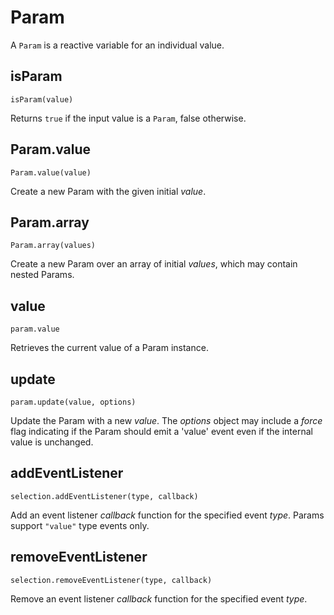 # Param

A `Param` is a reactive variable for an individual value.

## isParam

`isParam(value)`

Returns `true` if the input value is a `Param`, false otherwise.

## Param.value

`Param.value(value)`

Create a new Param with the given initial _value_.

## Param.array

`Param.array(values)`

Create a new Param over an array of initial _values_, which may contain nested Params.

## value

`param.value`

Retrieves the current value of a Param instance.

## update

`param.update(value, options)`

Update the Param with a new _value_.
The _options_ object may include a _force_ flag indicating if the Param
should emit a 'value' event even if the internal value is unchanged.

## addEventListener

`selection.addEventListener(type, callback)`

Add an event listener _callback_ function for the specified event _type_.
Params support `"value"` type events only.

## removeEventListener

`selection.removeEventListener(type, callback)`

Remove an event listener _callback_ function for the specified event _type_.
